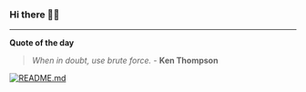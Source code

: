 ### Hi there 👋🏻


---

**Quote of the day**

> *When in doubt, use brute force.* - **Ken Thompson** 

[![README.md](https://github.com/marcolovazzano/marcolovazzano/actions/workflows/readme.yml/badge.svg)](https://github.com/marcolovazzano/marcolovazzano/actions/workflows/readme.yml)
